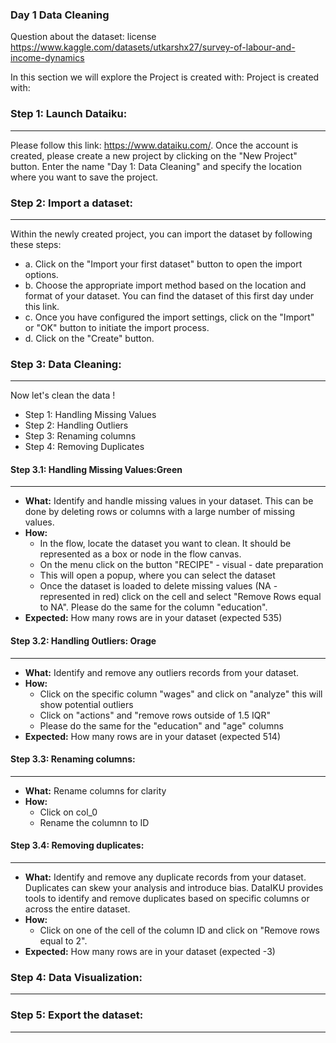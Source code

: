 ### **Day 1 Data Cleaning**


Question about the dataset: license https://www.kaggle.com/datasets/utkarshx27/survey-of-labour-and-income-dynamics


In this section we will explore the Project is created with:
Project is created with:

### **Step 1: Launch Dataiku:**
-----------------------------------

Please follow this link: https://www.dataiku.com/. Once the account is created, please create a new project by clicking on the "New Project" button. Enter the name "Day 1: Data Cleaning" and specify the location where you want to save the project.


### **Step 2: Import a dataset:**
-----------------------------------

Within the newly created project, you can import the dataset by following these steps:
- a. Click on the "Import your first dataset" button to open the import options.
- b. Choose the appropriate import method based on the location and format of your dataset. You can find the dataset of this first day under this link. 
- c. Once you have configured the import settings, click on the "Import" or "OK" button to initiate the import process.
- d. Click on the "Create" button.

### **Step 3: Data Cleaning:**
-----------------------------------

Now let's clean the data ! 

- Step 1: Handling Missing Values
- Step 2: Handling Outliers
- Step 3: Renaming columns 
- Step 4: Removing Duplicates 



#### **Step 3.1: Handling Missing Values:Green**
-----------------------------------
- **What:** Identify and handle missing values in your dataset. This can be done by deleting rows or columns with a large number of missing values. 
- **How:**
    -  In the flow, locate the dataset you want to clean. It should be represented as a box or node in the flow canvas.
    - On the menu click on the button "RECIPE" - visual - date preparation
    - This will open a popup, where you can select the dataset 
    - Once the dataset is loaded to delete missing values (NA - represented in red) click on the cell and select "Remove Rows equal to NA". Please do the same for the column "education".
- **Expected:** How many rows are in your dataset (expected 535)

#### **Step 3.2: Handling Outliers: Orage**
-----------------------------------
- **What:** Identify and remove any outliers records from your dataset. 
- **How:**
    - Click on the specific column "wages" and click on "analyze" this will show potential outliers
    - Click on "actions" and "remove rows outside of 1.5 IQR"
    - Please do the same for the "education" and "age" columns 
- **Expected:** How many rows are in your dataset (expected 514)


#### **Step 3.3: Renaming columns:**
-----------------------------------
- **What:** Rename columns for clarity
- **How:**
    -  Click on col_0
    - Rename the columnn to ID


#### **Step 3.4: Removing duplicates:**
-----------------------------------
- **What:** Identify and remove any duplicate records from your dataset. Duplicates can skew your analysis and introduce bias. DataIKU provides tools to identify and remove duplicates based on specific columns or across the entire dataset. 
- **How:**
    -  Click on one of the cell of the column ID and click on "Remove rows equal to 2".
- **Expected:** How many rows are in your dataset (expected -3)


### **Step 4: Data Visualization:**
-----------------------------------


### **Step 5: Export the dataset:**
-----------------------------------